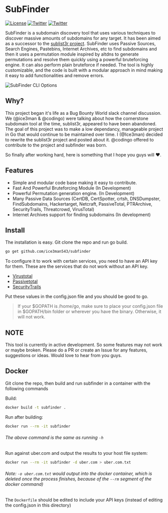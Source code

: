 # SubFinder
[![License](https://img.shields.io/badge/license-MIT-_red.svg)](https://opensource.org/licenses/MIT)
[![Twitter](https://img.shields.io/badge/twitter-@Ice3man543-blue.svg)](https://twitter.com/Ice3man543)
[![Twitter](https://img.shields.io/badge/twitter-@codingo__-blue.svg)](https://twitter.com/codingo_)

SubFinder is a subdomain discovery tool that uses various techniques to discover massive amounts of subdomains for any target. It has been aimed as a successor to the [sublist3r project](https://github.com/aboul3la/Sublist3r). SubFinder uses Passive Sources, Search Engines, Pastebins, Internet Archives, etc to find subdomains and then it uses a permutation module inspired by altdns to generate permutations and resolve them quickly using a powerful bruteforcing engine. It can also perform plain bruteforce if needed. The tool is highly customizable, and the code is built with a modular approach in mind making it easy to add functionalities and remove errors.

![SubFinder CLI Options](https://github.com/codingo/codingo.github.io/blob/master/assets/subfinder.png)

## Why?

This project began it's life as a Bug Bounty World slack channel discussion. We (@ice3man & @codingo) were talking about how the cornerstone subdomain tool at the time, sublist3r, appeared to have been abandoned. The goal of this project was to make a low dependancy, manageable project in Go that would continue to be maintained over time. I (@Ice3man) decided to rewrite the sublist3r project and posted about it. @codingo offered to contribute to the project and subfinder was born. 

So finally after working hard, here is something that I hope you guys will :heart:.

## Features

- Simple and modular code base making it easy to contribute.
- Fast And Powerful Bruteforcing Module (In Development)
- Powerful Permutation generation engine. (In Development)
- Many Passive Data Sources (CertDB, CertSpotter, crtsh, DNSDumpster, FindSubdomains, Hackertarget, Netcraft, PassiveTotal, PTRArchive, SecurityTrails, Threatcrowd, VirusTotal)
- Internet Archives support for finding subdomains (In development)

## Install

The installation is easy. Git clone the repo and run go build.

```bash
go get github.com/ice3man543/subfinder
```
To configure it to work with certain services, you need to have an API key for them. These are the services that do not work without an API key.
- [Virustotal](https://www.virustotal.com/) 
- [Passivetotal](http://passivetotal.org/)
- [SecurityTrails](http://securitytrails.com/)

Put these values in the config.json file and you should be good to go.

> If your $GOPATH is /home/go, make sure to place your config.json file in $GOPATH/bin folder or wherever you have the binary. Otherwise, it will not work. 

## NOTE
This tool is currently in active development. So some features may not work or maybe broken. Please do a PR or create an Issue for any features, suggestions or ideas. Would love to hear from you guys.

## Docker

Git clone the repo, then build and run subfinder in a container with the following commands

Build:
```bash
docker build -t subfinder .
```

Run after building:
```bash
docker run --rm -it subfinder
```

###### The above command is the same as running `-h`

Run against uber.com and output the results to your host file system:
```bash
docker run --rm -it subfinder -d uber.com > uber.com.txt
```
###### Note: `-o uber.com.txt` would output into the docker container, which is deleted once the process finishes, because of the `--rm` segment of the docker command)

The `Dockerfile` should be edited to include your API keys (instead of editing the config.json in this directory)
